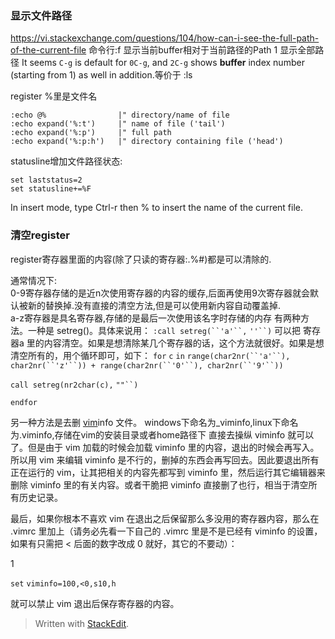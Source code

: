 ### 显示文件路径
https://vi.stackexchange.com/questions/104/how-can-i-see-the-full-path-of-the-current-file
命令行:f
<C-G> 显示当前buffer相对于当前路径的Path
1 <C-G> 显示全部路径
It seems `C-g` is default for `0C-g`, and 
`2C-g` shows **buffer** index number (starting from 1) as well in addition.等价于 :ls

register %里是文件名
```
:echo @%                |" directory/name of file
:echo expand('%:t')     |" name of file ('tail')
:echo expand('%:p')     |" full path
:echo expand('%:p:h')   |" directory containing file ('head')
```

statusline增加文件路径状态:
```
set laststatus=2
set statusline+=%F
```
In insert mode, type Ctrl-r then % to insert the name of the current file.
### 清空register
register寄存器里面的内容(除了只读的寄存器:.%#)都是可以清除的.  

通常情况下:  
0-9寄存器存储的是近n次使用寄存器的内容的缓存,后面再使用9次寄存器就会默认被新的替换掉.没有直接的清空方法,但是可以使用新内容自动覆盖掉.  
a-z寄存器是具名寄存器,存储的是最后一次使用该名字时存储的内存
有两种方法。一种是 setreg()。具体来说用：
`:call setreg(``'a'``,` `''``)`
可以把 寄存器a 里的内容清空。如果是想清除某几个寄存器的话，这个方法就很好。如果是想清空所有的，用个循环即可，如下：
`for` `c` `in` `range(char2nr(``'a'``), char2nr(``'z'``)) + range(char2nr(``'0'``), char2nr(``'9'``))`

`call setreg(nr2char(c),` `""``)`

`endfor`

另一种方法是去删  [vim](https://www.baidu.com/s?wd=vim&tn=SE_PcZhidaonwhc_ngpagmjz&rsv_dl=gh_pc_zhidao)info 文件。 windows下命名为_viminfo,linux下命名为.viminfo,存储在vim的安装目录或者home路径下
直接去操纵 viminfo 就可以了。但是由于 vim 加载的时候会加载 viminfo 里的内容，退出的时候会再写入。所以用 vim 来编辑 viminfo 是不行的，删掉的东西会再写回去。因此要退出所有正在运行的 vim，让其把相关的内容先都写到 viminfo 里，然后运行其它编辑器来删除 viminfo 里的有关内容。或者干脆把 viminfo 直接删了也行，相当于清空所有历史记录。

最后，如果你根本不喜欢 vim 在退出之后保留那么多没用的寄存器内容，那么在 .vimrc 里加上（请务必先看一下自己的 .vimrc 里是不是已经有 viminfo 的设置，如果有只需把 < 后面的数字改成 0 就好，其它的不要动）：

1

`set` `viminfo=100,<0,s10,h`

就可以禁止 vim 退出后保存寄存器的内容。
> Written with [StackEdit](https://stackedit.io/).
<!--stackedit_data:
eyJoaXN0b3J5IjpbMjUxMjM5MTA0LC0zMDAyODkxMjMsLTEwNz
EzNDI4NTgsMzg1NTE5MzEzLDQ0NzYyODEwNV19
-->